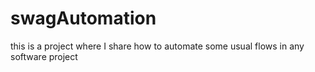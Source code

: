 # swagAutomation
this is a project where I share how to automate some usual flows in any software project
